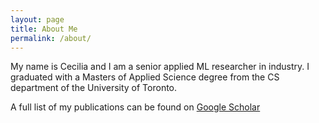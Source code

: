 ```yaml
---
layout: page
title: About Me
permalink: /about/
---
```


My name is Cecilia and I am a senior applied ML researcher in industry. I graduated with a Masters of Applied Science degree from the CS department of the University of Toronto.

A full list of my publications can be found on [Google Scholar](https://scholar.google.com/citations?user=eNFB3fgAAAAJ&hl=en)
